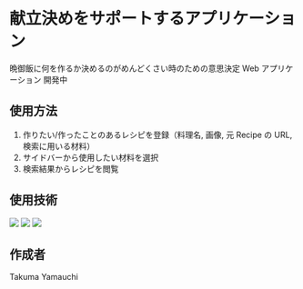 # 献立決めをサポートするアプリケーション

晩御飯に何を作るか決めるのがめんどくさい時のための意思決定 Web アプリケーション
開発中

## 使用方法

1. 作りたい/作ったことのあるレシピを登録（料理名, 画像, 元 Recipe の URL, 検索に用いる材料）
2. サイドバーから使用したい材料を選択
3. 検索結果からレシピを閲覧

## 使用技術

![](https://img.shields.io/badge/-Javascript-F7DF1E.svg?logo=javascript&style=plastic)
![](https://img.shields.io/badge/-React-61DAFB.svg?logo=react&style=plastic)
![](https://img.shields.io/badge/-Firebase-FFCA28.svg?logo=firebase&style=plastic)

## 作成者

Takuma Yamauchi

